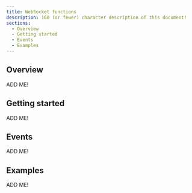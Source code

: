 ```yaml
---
title: WebSocket functions
description: 160 (or fewer) character description of this document!
sections:
  - Overview
  - Getting started
  - Events
  - Examples
---
```


## Overview

ADD ME!


## Getting started

ADD ME!


## Events

ADD ME!


## Examples

ADD ME!

